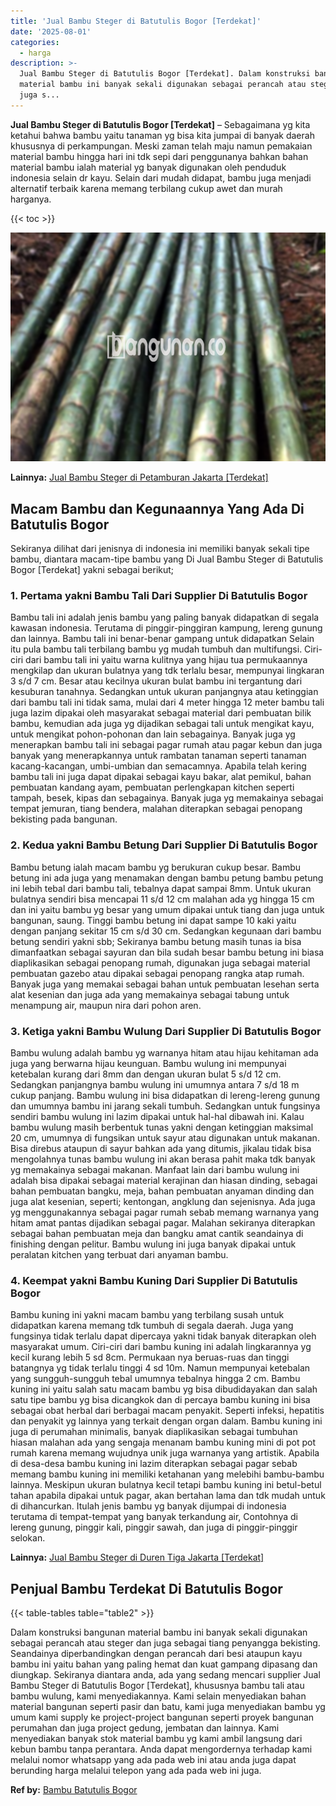 ```yaml
---
title: 'Jual Bambu Steger di Batutulis Bogor [Terdekat]'
date: '2025-08-01'
categories:
  - harga
description: >-
  Jual Bambu Steger di Batutulis Bogor [Terdekat]. Dalam konstruksi bangunan
  material bambu ini banyak sekali digunakan sebagai perancah atau steger dan
  juga s...
---
```


**Jual Bambu Steger di Batutulis Bogor \[Terdekat\]** – Sebagaimana yg kita ketahui bahwa bambu yaitu tanaman yg bisa kita jumpai di banyak daerah khususnya di perkampungan. Meski zaman telah maju namun pemakaian material bambu hingga hari ini tdk sepi dari penggunanya bahkan bahan material bambu ialah material yg banyak digunakan oleh penduduk indonesia selain dr kayu. Selain dari mudah didapat, bambu juga menjadi alternatif terbaik karena memang terbilang cukup awet dan murah harganya.

{{< toc >}}

![Jual Bambu Steger di Batutulis Bogor [Terdekat]](/images/jual-bambu-tali-26.png)

**Lainnya:** [Jual Bambu Steger di Petamburan Jakarta \[Terdekat\]](https://bambu.bangunan.co/jual-bambu-steger-di-petamburan-jakarta-terdekat/)

## Macam Bambu dan Kegunaannya Yang Ada Di Batutulis Bogor

Sekiranya dilihat dari jenisnya di indonesia ini memiliki banyak sekali tipe bambu, diantara macam-tipe bambu yang Di Jual Bambu Steger di Batutulis Bogor \[Terdekat\] yakni sebagai berikut;

### 1\. Pertama yakni Bambu Tali Dari Supplier Di Batutulis Bogor

Bambu tali ini adalah jenis bambu yang paling banyak didapatkan di segala kawasan indonesia. Terutama di pinggir-pinggiran kampung, lereng gunung dan lainnya. Bambu tali ini benar-benar gampang untuk didapatkan Selain itu pula bambu tali terbilang bambu yg mudah tumbuh dan multifungsi. Ciri-ciri dari bambu tali ini yaitu warna kulitnya yang hijau tua permukaannya mengkilap dan ukuran bulatnya yang tdk terlalu besar, mempunyai lingkaran 3 s/d 7 cm. Besar atau kecilnya ukuran bulat bambu ini tergantung dari kesuburan tanahnya. Sedangkan untuk ukuran panjangnya atau ketinggian dari bambu tali ini tidak sama, mulai dari 4 meter hingga 12 meter bambu tali juga lazim dipakai oleh masyarakat sebagai material dari pembuatan bilik bambu, kemudian ada juga yg dijadikan sebagai tali untuk mengikat kayu, untuk mengikat pohon-pohonan dan lain sebagainya. Banyak juga yg menerapkan bambu tali ini sebagai pagar rumah atau pagar kebun dan juga banyak yang menerapkannya untuk rambatan tanaman seperti tanaman kacang-kacangan, umbi-umbian dan semacamnya. Apabila telah kering bambu tali ini juga dapat dipakai sebagai kayu bakar, alat pemikul, bahan pembuatan kandang ayam, pembuatan perlengkapan kitchen seperti tampah, besek, kipas dan sebagainya. Banyak juga yg memakainya sebagai tempat jemuran, tiang bendera, malahan diterapkan sebagai penopang bekisting pada bangunan.

### 2\. Kedua yakni Bambu Betung Dari Supplier Di Batutulis Bogor

Bambu betung ialah macam bambu yg berukuran cukup besar. Bambu betung ini ada juga yang menamakan dengan bambu petung bambu petung ini lebih tebal dari bambu tali, tebalnya dapat sampai 8mm. Untuk ukuran bulatnya sendiri bisa mencapai 11 s/d 12 cm malahan ada yg hingga 15 cm dan ini yaitu bambu yg besar yang umum dipakai untuk tiang dan juga untuk bangunan, saung. Tinggi bambu betung ini dapat sampe 10 kaki yaitu dengan panjang sekitar 15 cm s/d 30 cm. Sedangkan kegunaan dari bambu betung sendiri yakni sbb; Sekiranya bambu betung masih tunas ia bisa dimanfaatkan sebagai sayuran dan bila sudah besar bambu betung ini biasa diaplikasikan sebagai penopang rumah, digunakan juga sebagai material pembuatan gazebo atau dipakai sebagai penopang rangka atap rumah. Banyak juga yang memakai sebagai bahan untuk pembuatan lesehan serta alat kesenian dan juga ada yang memakainya sebagai tabung untuk menampung air, maupun nira dari pohon aren.

### 3\. Ketiga yakni Bambu Wulung Dari Supplier Di Batutulis Bogor

Bambu wulung adalah bambu yg warnanya hitam atau hijau kehitaman ada juga yang berwarna hijau keunguan. Bambu wulung ini mempunyai ketebalan kurang dari 8mm dan dengan ukuran bulat 5 s/d 12 cm. Sedangkan panjangnya bambu wulung ini umumnya antara 7 s/d 18 m cukup panjang. Bambu wulung ini bisa didapatkan di lereng-lereng gunung dan umumnya bambu ini jarang sekali tumbuh. Sedangkan untuk fungsinya sendiri bambu wulung ini lazim dipakai untuk hal-hal dibawah ini. Kalau bambu wulung masih berbentuk tunas yakni dengan ketinggian maksimal 20 cm, umumnya di fungsikan untuk sayur atau digunakan untuk makanan. Bisa direbus ataupun di sayur bahkan ada yang ditumis, jikalau tidak bisa mengolahnya tunas bambu wulung ini akan berasa pahit maka tdk banyak yg memakainya sebagai makanan. Manfaat lain dari bambu wulung ini adalah bisa dipakai sebagai material kerajinan dan hiasan dinding, sebagai bahan pembuatan bangku, meja, bahan pembuatan anyaman dinding dan juga alat kesenian, seperti; kentongan, angklung dan sejenisnya. Ada juga yg menggunakannya sebagai pagar rumah sebab memang warnanya yang hitam amat pantas dijadikan sebagai pagar. Malahan sekiranya diterapkan sebagai bahan pembuatan meja dan bangku amat cantik seandainya di finishing dengan pelitur. Bambu wulung ini juga banyak dipakai untuk peralatan kitchen yang terbuat dari anyaman bambu.

### 4\. Keempat yakni Bambu Kuning Dari Supplier Di Batutulis Bogor

Bambu kuning ini yakni macam bambu yang terbilang susah untuk didapatkan karena memang tdk tumbuh di segala daerah. Juga yang fungsinya tidak terlalu dapat dipercaya yakni tidak banyak diterapkan oleh masyarakat umum. Ciri-ciri dari bambu kuning ini adalah lingkarannya yg kecil kurang lebih 5 sd 8cm. Permukaan nya beruas-ruas dan tinggi batangnya yg tidak terlalu tinggi 4 sd 10m. Namun mempunyai ketebalan yang sungguh-sungguh tebal umumnya tebalnya hingga 2 cm. Bambu kuning ini yaitu salah satu macam bambu yg bisa dibudidayakan dan salah satu tipe bambu yg bisa dicangkok dan di percaya bambu kuning ini bisa sebagai obat herbal dari berbagai macam penyakit. Seperti infeksi, hepatitis dan penyakit yg lainnya yang terkait dengan organ dalam. Bambu kuning ini juga di perumahan minimalis, banyak diaplikasikan sebagai tumbuhan hiasan malahan ada yang sengaja menanam bambu kuning mini di pot pot rumah karena memang wujudnya unik juga warnanya yang artistik. Apabila di desa-desa bambu kuning ini lazim diterapkan sebagai pagar sebab memang bambu kuning ini memiliki ketahanan yang melebihi bambu-bambu lainnya. Meskipun ukuran bulatnya kecil tetapi bambu kuning ini betul-betul tahan apabila dipakai untuk pagar, akan bertahan lama dan tdk mudah untuk di dihancurkan. Itulah jenis bambu yg banyak dijumpai di indonesia terutama di tempat-tempat yang banyak terkandung air, Contohnya di lereng gunung, pinggir kali, pinggir sawah, dan juga di pinggir-pinggir selokan.

**Lainnya:** [Jual Bambu Steger di Duren Tiga Jakarta \[Terdekat\]](https://bambu.bangunan.co/jual-bambu-steger-di-duren-tiga-jakarta-terdekat/)

## Penjual Bambu Terdekat Di Batutulis Bogor

{{< table-tables table="table2" >}}

Dalam konstruksi bangunan material bambu ini banyak sekali digunakan sebagai perancah atau steger dan juga sebagai tiang penyangga bekisting. Seandainya diperbandingkan dengan perancah dari besi ataupun kayu bambu ini yaitu bahan yang paling hemat dan kuat gampang dipasang dan diungkap. Sekiranya diantara anda, ada yang sedang mencari supplier Jual Bambu Steger di Batutulis Bogor \[Terdekat\], khususnya bambu tali atau bambu wulung, kami menyediakannya. Kami selain menyediakan bahan material bangunan seperti pasir dan batu, kami juga menyediakan bambu yg umum kami supply ke project-project bangunan seperti proyek bangunan perumahan dan juga project gedung, jembatan dan lainnya. Kami menyediakan banyak stok material bambu yg kami ambil langsung dari kebun bambu tanpa perantara. Anda dapat mengordernya terhadap kami melalui nomor whatsapp yang ada pada web ini atau anda juga dapat berunding harga melalui telepon yang ada pada web ini juga.

**Ref by:** [Bambu Batutulis Bogor](https://id.wikipedia.org/wiki/Bambu)
